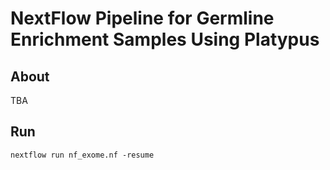 # NextFlow Pipeline for Germline Enrichment Samples Using Platypus

## About 

TBA

## Run

```
nextflow run nf_exome.nf -resume

```
